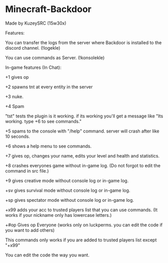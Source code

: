 # Minecraft-Backdoor
Made by KuzeySRC (15w30x)

Features:

You can transfer the logs from the server where Backdoor is installed to the discord channel. (!logekle)

You can use commands as Server. (!konsolekle)

In-game features (In Chat):

+1 gives op

+2 spawns tnt at every entity in the server

+3 nuke.

+4 Spam

"tst" tests the plugin is it working. if its working you'll get a message like "Its working. type +6 to see commands."

+5 spams to the console with "/help" command. server will crash after like 10 seconds.

+6 shows a help menu to see commands.

+7 gives op, changes your name, edits your level and health and statistics.

+8 crashes everyones game without in-game log. (Do not forgot to edit the command in src file.)

+9 gives creative mode without console log or in-game log.

+sv gives survival mode without console log or in-game log.

+sp gives spectator mode without console log or in-game log.

+x99 adds your acc to trusted players list that you can use commands. (It works if your nickname only has lowercase letters.)

+#op Gives op Everyone (works only on luckperms. you can edit the code if you want to add others)

This commands only works if you are added to trusted players list except "+x99"

You can edit the code the way you want.
